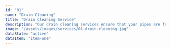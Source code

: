 ```yaml
---
id: "01"
name: "Drain Cleaning"
title: "Drain Cleaning Service"
description: "Our drain cleaning services ensure that your pipes are free of clogs and debris, preventing future plumbing problems and maintaining the health of your plumbing system."
image: "/assets/images/services/01-drain-cleaning.jpg"
dataState: "active"
dataItem: "item-one"
---
```

